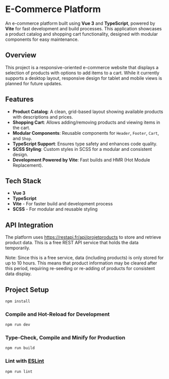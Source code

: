 # E-Commerce Platform

An e-commerce platform built using **Vue 3** and **TypeScript**, powered by **Vite** for fast development and build processes. This application showcases a product catalog and shopping cart functionality, designed with modular components for easy maintenance.

## Overview

This project is a responsive-oriented e-commerce website that displays a selection of products with options to add items to a cart. While it currently supports a desktop layout, responsive design for tablet and mobile views is planned for future updates.

## Features

- **Product Catalog**: A clean, grid-based layout showing available products with descriptions and prices.
- **Shopping Cart**: Allows adding/removing products and viewing items in the cart.
- **Modular Components**: Reusable components for `Header`, `Footer`, `Cart`, and `Shop`.
- **TypeScript Support**: Ensures type safety and enhances code quality.
- **SCSS Styling**: Custom styles in SCSS for a modular and consistent design.
- **Development Powered by Vite**: Fast builds and HMR (Hot Module Replacement).

## Tech Stack

- **Vue 3**
- **TypeScript**
- **Vite** - For faster build and development process
- **SCSS** - For modular and reusable styling

## API Integration

The platform uses https://restapi.fr/api/projetproducts to store and retrieve product data. This is a free REST API service that holds the data temporarily.

Note: Since this is a free service, data (including products) is only stored for up to 10 hours. This means that product information may be cleared after this period, requiring re-seeding or re-adding of products for consistent data display.

## Project Setup

```sh
npm install
```

### Compile and Hot-Reload for Development

```sh
npm run dev
```

### Type-Check, Compile and Minify for Production

```sh
npm run build
```

### Lint with [ESLint](https://eslint.org/)

```sh
npm run lint
```
